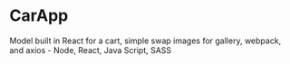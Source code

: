 # CarApp
Model built in React for a cart, simple swap images for gallery, webpack, and axios - Node, React, Java Script, SASS  
